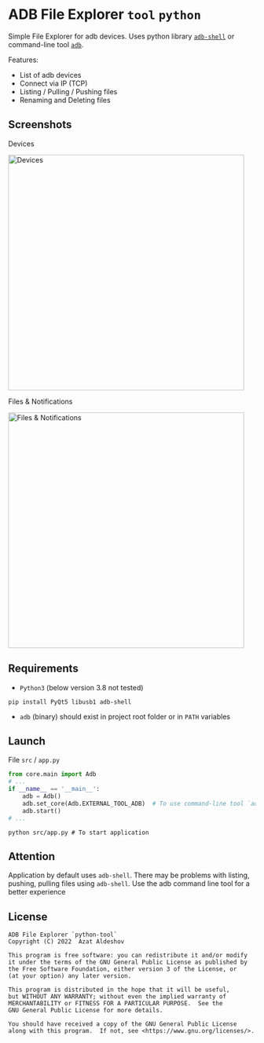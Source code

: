 # ADB File Explorer `tool` `python`

Simple File Explorer for adb devices. Uses python library [`adb-shell`](https://github.com/JeffLIrion/adb_shell) or command-line tool [`adb`](https://developer.android.com/studio/command-line/adb?hl=ru).

Features:

* List of adb devices
* Connect via IP (TCP)
* Listing / Pulling / Pushing files
* Renaming and Deleting files

## Screenshots

Devices

<img src="https://user-images.githubusercontent.com/47108137/155853630-ccb32071-9cf0-4702-9db9-694f6bba1f22.png" width="480" alt="Devices">

Files & Notifications

<img src="https://user-images.githubusercontent.com/47108137/155853637-2a6f912e-7f3c-46d5-abeb-732591c1b938.png" width="480" alt="Files & Notifications">

## Requirements

* `Python3` (below version 3.8 not tested)
```shell
pip install PyQt5 libusb1 adb-shell
```
* `adb` (binary) should exist in project root folder or in `PATH` variables

## Launch

File `src` / `app.py`

```python
from core.main import Adb
# ...
if __name__ == '__main__':
    adb = Adb()
    adb.set_core(Adb.EXTERNAL_TOOL_ADB)  # To use command-line tool `adb`
    adb.start()
# ...
```

```shell
python src/app.py # To start application
```

## Attention

Application by default uses `adb-shell`.
There may be problems with listing, pushing, pulling files using `adb-shell`.
Use the adb command line tool for a better experience

## License

```
ADB File Explorer `python-tool`
Copyright (C) 2022  Azat Aldeshov

This program is free software: you can redistribute it and/or modify
it under the terms of the GNU General Public License as published by
the Free Software Foundation, either version 3 of the License, or
(at your option) any later version.

This program is distributed in the hope that it will be useful,
but WITHOUT ANY WARRANTY; without even the implied warranty of
MERCHANTABILITY or FITNESS FOR A PARTICULAR PURPOSE.  See the
GNU General Public License for more details.

You should have received a copy of the GNU General Public License
along with this program.  If not, see <https://www.gnu.org/licenses/>.
```